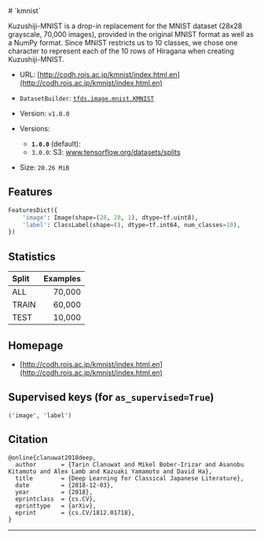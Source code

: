 <div itemscope itemtype="http://schema.org/Dataset">
  <div itemscope itemprop="includedInDataCatalog" itemtype="http://schema.org/DataCatalog">
    <meta itemprop="name" content="TensorFlow Datasets" />
  </div>
  <meta itemprop="name" content="kmnist" />
  <meta itemprop="description" content="Kuzushiji-MNIST is a drop-in replacement for the MNIST dataset (28x28 grayscale, 70,000 images), provided in the original MNIST format as well as a NumPy format. Since MNIST restricts us to 10 classes, we chose one character to represent each of the 10 rows of Hiragana when creating Kuzushiji-MNIST.&#10;&#10;To use this dataset:&#10;&#10;```python&#10;import tensorflow_datasets as tfds&#10;&#10;ds = tfds.load('kmnist', split='train')&#10;for ex in ds.take(4):&#10;  print(ex)&#10;```&#10;&#10;See [the guide](https://www.tensorflow.org/datasets/overview) for more&#10;informations on [tensorflow_datasets](https://www.tensorflow.org/datasets).&#10;&#10;" />
  <meta itemprop="url" content="https://www.tensorflow.org/datasets/catalog/kmnist" />
  <meta itemprop="sameAs" content="http://codh.rois.ac.jp/kmnist/index.html.en" />
  <meta itemprop="citation" content="@online{clanuwat2018deep,&#10;  author       = {Tarin Clanuwat and Mikel Bober-Irizar and Asanobu Kitamoto and Alex Lamb and Kazuaki Yamamoto and David Ha},&#10;  title        = {Deep Learning for Classical Japanese Literature},&#10;  date         = {2018-12-03},&#10;  year         = {2018},&#10;  eprintclass  = {cs.CV},&#10;  eprinttype   = {arXiv},&#10;  eprint       = {cs.CV/1812.01718},&#10;}&#10;" />
</div>
# `kmnist`

Kuzushiji-MNIST is a drop-in replacement for the MNIST dataset (28x28 grayscale,
70,000 images), provided in the original MNIST format as well as a NumPy format.
Since MNIST restricts us to 10 classes, we chose one character to represent each
of the 10 rows of Hiragana when creating Kuzushiji-MNIST.

*   URL:
    [http://codh.rois.ac.jp/kmnist/index.html.en](http://codh.rois.ac.jp/kmnist/index.html.en)
*   `DatasetBuilder`:
    [`tfds.image.mnist.KMNIST`](https://github.com/tensorflow/datasets/tree/master/tensorflow_datasets/image/mnist.py)
*   Version: `v1.0.0`
*   Versions:

    *   **`1.0.0`** (default):
    *   `3.0.0`: S3: www.tensorflow.org/datasets/splits

*   Size: `20.26 MiB`

## Features
```python
FeaturesDict({
    'image': Image(shape=(28, 28, 1), dtype=tf.uint8),
    'label': ClassLabel(shape=(), dtype=tf.int64, num_classes=10),
})
```

## Statistics

Split | Examples
:---- | -------:
ALL   | 70,000
TRAIN | 60,000
TEST  | 10,000

## Homepage

*   [http://codh.rois.ac.jp/kmnist/index.html.en](http://codh.rois.ac.jp/kmnist/index.html.en)

## Supervised keys (for `as_supervised=True`)
`('image', 'label')`

## Citation
```
@online{clanuwat2018deep,
  author       = {Tarin Clanuwat and Mikel Bober-Irizar and Asanobu Kitamoto and Alex Lamb and Kazuaki Yamamoto and David Ha},
  title        = {Deep Learning for Classical Japanese Literature},
  date         = {2018-12-03},
  year         = {2018},
  eprintclass  = {cs.CV},
  eprinttype   = {arXiv},
  eprint       = {cs.CV/1812.01718},
}
```

--------------------------------------------------------------------------------
